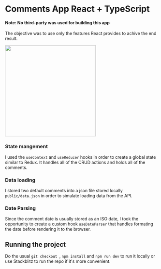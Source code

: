 # Comments App React + TypeScript
#### Note: No third-party was used for building this app
The objective was to use only the features React provides to achive the end result.

<img src="https://puu.sh/KdTTW/dcd44a57d7.png" width="300"  />

### State mangement
I used the `useContext` and `useReducer` hooks in order to create a global state similar to Redux.
It handles all of the CRUD actions and holds all of the comments.

### Data loading
I stored two default comments into a json file stored locally `public/data.json` in order to simulate loading data from the API.

### Date Parsing
Since the comment date is usually stored as an ISO date, I took the opportunity to create a custom hook `useDateParser` that handles formating the date before rendering it to the browser.

## Running the project
Do the usual `git checkout `, `npm install` and `npm run dev` to run it locally or use Stackblitz to run the repo if it's more convenient.
